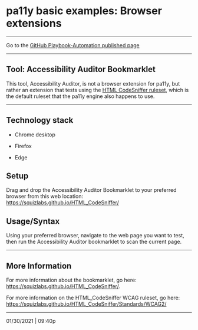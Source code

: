 # pa11y basic examples: Browser extensions

<hr>

Go to the [GitHub Playbook-Automation published page](https://section508coordinators.github.io/Dev-Automation/)

<hr>

## Tool: Accessibility Auditor Bookmarklet

This  tool, Accessibility Auditor, is not a browser extension for pa11y, but rather an extension that tests using the [HTML CodeSniffer ruleset](https://squizlabs.github.io/HTML_CodeSniffer/Standards/WCAG2/), which is the default ruleset that the pa11y engine also happens to use.

<hr>

## Technology stack

- Chrome desktop

- Firefox

- Edge

  

## Setup

Drag and drop the Accessibility Auditor Bookmarklet to your preferred browser from this web location: https://squizlabs.github.io/HTML_CodeSniffer/



## Usage/Syntax

Using your preferred browser, navigate to the web page you want to test, then run the Accessibility Auditor bookmarklet to scan the current page.

<hr>

## More Information

For more information about the bookmarklet, go here: https://squizlabs.github.io/HTML_CodeSniffer/. 

For more information on the HTML_CodeSniffer WCAG ruleset, go here: https://squizlabs.github.io/HTML_CodeSniffer/Standards/WCAG2/

<hr>
01/30/2021 | 09:40p


